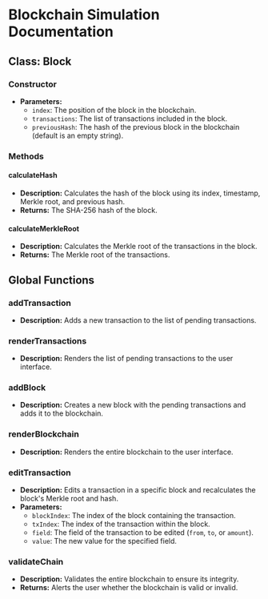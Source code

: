 
# Blockchain Simulation Documentation

## Class: Block

### Constructor
- **Parameters:**
  - `index`: The position of the block in the blockchain.
  - `transactions`: The list of transactions included in the block.
  - `previousHash`: The hash of the previous block in the blockchain (default is an empty string).

### Methods

#### calculateHash
- **Description:** Calculates the hash of the block using its index, timestamp, Merkle root, and previous hash.
- **Returns:** The SHA-256 hash of the block.

#### calculateMerkleRoot
- **Description:** Calculates the Merkle root of the transactions in the block.
- **Returns:** The Merkle root of the transactions.

## Global Functions

### addTransaction
- **Description:** Adds a new transaction to the list of pending transactions.

### renderTransactions
- **Description:** Renders the list of pending transactions to the user interface.

### addBlock
- **Description:** Creates a new block with the pending transactions and adds it to the blockchain.

### renderBlockchain
- **Description:** Renders the entire blockchain to the user interface.

### editTransaction
- **Description:** Edits a transaction in a specific block and recalculates the block's Merkle root and hash.
- **Parameters:**
  - `blockIndex`: The index of the block containing the transaction.
  - `txIndex`: The index of the transaction within the block.
  - `field`: The field of the transaction to be edited (`from`, `to`, or `amount`).
  - `value`: The new value for the specified field.

### validateChain
- **Description:** Validates the entire blockchain to ensure its integrity.
- **Returns:** Alerts the user whether the blockchain is valid or invalid.
